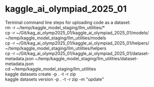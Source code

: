 # kaggle_ai_olympiad_2025_01

Terminal command line steps for uploading code as a dataset:  
rm -r ~/temp/kaggle_model_staging/llm_utilities/*  
cp -r ~/Git/kag_ai_olymp2025_01/kaggle_ai_olympiad_2025_01/models/ ~/temp/kaggle_model_staging/llm_utilities/models  
cp -r ~/Git/kag_ai_olymp2025_01/kaggle_ai_olympiad_2025_01/helpers/ ~/temp/kaggle_model_staging/llm_utilities/helpers  
cp -r ~/Git/kag_ai_olymp2025_01/kaggle_ai_olympiad_2025_01/dataset-metadata.json ~/temp/kaggle_model_staging/llm_utilities/dataset-metadata.json  
cd ~/temp/kaggle_model_staging/llm_utilities  
kaggle datasets create -p . -t -r zip  
kaggle datasets version -p . -t -r zip -m "update"  